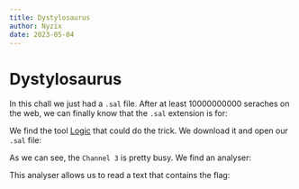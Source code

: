 ```yaml
---
title: Dystylosaurus
author: Nyzix
date: 2023-05-04
---
```


# Dystylosaurus



In this chall we just had a `.sal` file. After at least 10000000000 seraches on the web, we can finally know that the `.sal` extension is for:



We find the tool [Logic](https://www.saleae.com/) that could do the trick. We download it and open our `.sal` file:



As we can see, the `Channel 3` is pretty busy. We find an analyser:




This analyser allows us to read a text that contains the flag:

